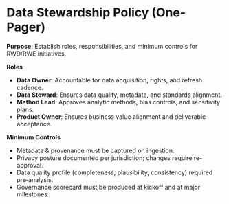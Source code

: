 # Data Stewardship Policy (One-Pager)

**Purpose**: Establish roles, responsibilities, and minimum controls for RWD/RWE initiatives.

**Roles**
- **Data Owner**: Accountable for data acquisition, rights, and refresh cadence.
- **Data Steward**: Ensures data quality, metadata, and standards alignment.
- **Method Lead**: Approves analytic methods, bias controls, and sensitivity plans.
- **Product Owner**: Ensures business value alignment and deliverable acceptance.

**Minimum Controls**
- Metadata & provenance must be captured on ingestion.
- Privacy posture documented per jurisdiction; changes require re-approval.
- Data quality profile (completeness, plausibility, consistency) required pre‑analysis.
- Governance scorecard must be produced at kickoff and at major milestones.

